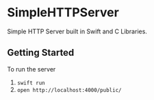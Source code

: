 # SimpleHTTPServer

Simple HTTP Server built in Swift and C Libraries.

## Getting Started

To run the server

1. `swift run`
1. `open http://localhost:4000/public/`
